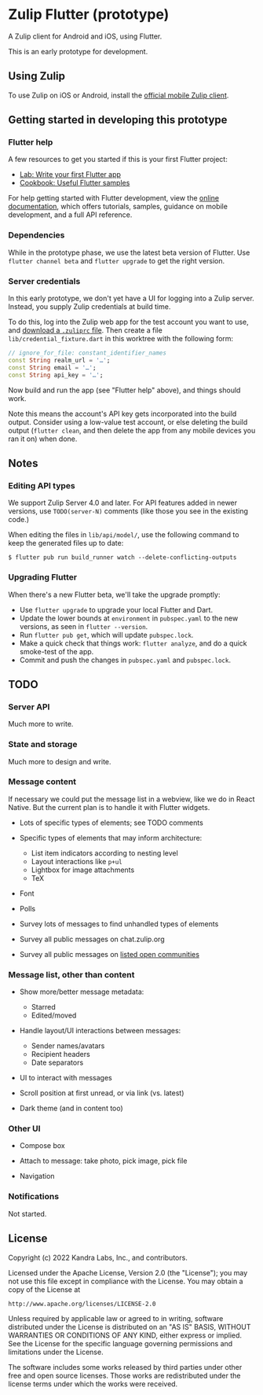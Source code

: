 # Zulip Flutter (prototype)

A Zulip client for Android and iOS, using Flutter.

This is an early prototype for development.


## Using Zulip

To use Zulip on iOS or Android, install the [official mobile Zulip client][].

[official mobile Zulip client]: https://github.com/zulip/zulip-mobile#readme


## Getting started in developing this prototype

### Flutter help

A few resources to get you started if this is your first Flutter project:

- [Lab: Write your first Flutter app](https://docs.flutter.dev/get-started/codelab)
- [Cookbook: Useful Flutter samples](https://docs.flutter.dev/cookbook)

For help getting started with Flutter development, view the
[online documentation](https://docs.flutter.dev/), which offers tutorials,
samples, guidance on mobile development, and a full API reference.


### Dependencies

While in the prototype phase, we use the latest beta version of Flutter.
Use `flutter channel beta` and `flutter upgrade` to get the right version.


### Server credentials

In this early prototype, we don't yet have a UI for logging into
a Zulip server.  Instead, you supply Zulip credentials at build time.

To do this, log into the Zulip web app for the test account you want
to use, and [download a `.zuliprc` file][download-zuliprc].  Then
create a file `lib/credential_fixture.dart` in this worktree with the
following form:
```dart
// ignore_for_file: constant_identifier_names
const String realm_url = '…';
const String email = '…';
const String api_key = '…';
```

Now build and run the app (see "Flutter help" above), and things
should work.

Note this means the account's API key gets incorporated into the
build output.  Consider using a low-value test account, or else
deleting the build output (`flutter clean`, and then delete the app
from any mobile devices you ran it on) when done.

[download-zuliprc]: https://zulip.com/api/api-keys


## Notes

### Editing API types

We support Zulip Server 4.0 and later.  For API features added in
newer versions, use `TODO(server-N)` comments (like those you see
in the existing code.)

When editing the files in `lib/api/model/`, use the following command
to keep the generated files up to date:
```
$ flutter pub run build_runner watch --delete-conflicting-outputs
```


### Upgrading Flutter

When there's a new Flutter beta, we'll take the upgrade promptly:
* Use `flutter upgrade` to upgrade your local Flutter and Dart.
* Update the lower bounds at `environment` in `pubspec.yaml`
  to the new versions, as seen in `flutter --version`.
* Run `flutter pub get`, which will update `pubspec.lock`.
* Make a quick check that things work: `flutter analyze`,
  and do a quick smoke-test of the app.
* Commit and push the changes in `pubspec.yaml` and `pubspec.lock`.


## TODO

### Server API

Much more to write.


### State and storage

Much more to design and write.


### Message content

If necessary we could put the message list in a webview, like we do
in React Native.  But the current plan is to handle it with Flutter
widgets.

- Lots of specific types of elements; see TODO comments

- Specific types of elements that may inform architecture:
  - List item indicators according to nesting level
  - Layout interactions like `p+ul`
  - Lightbox for image attachments
  - TeX

- Font

- Polls

- Survey lots of messages to find unhandled types of elements
- Survey all public messages on chat.zulip.org
- Survey all public messages on [listed open communities][]

[listed open communities]: https://zulip.com/communities/


### Message list, other than content

- Show more/better message metadata:
  - Starred
  - Edited/moved

- Handle layout/UI interactions between messages:
  - Sender names/avatars
  - Recipient headers
  - Date separators

- UI to interact with messages

- Scroll position at first unread, or via link (vs. latest)

- Dark theme (and in content too)


### Other UI

- Compose box

- Attach to message: take photo, pick image, pick file

- Navigation


### Notifications

Not started.


## License

Copyright (c) 2022 Kandra Labs, Inc., and contributors.

Licensed under the Apache License, Version 2.0 (the "License");
you may not use this file except in compliance with the License.
You may obtain a copy of the License at

    http://www.apache.org/licenses/LICENSE-2.0

Unless required by applicable law or agreed to in writing, software
distributed under the License is distributed on an "AS IS" BASIS,
WITHOUT WARRANTIES OR CONDITIONS OF ANY KIND, either express or implied.
See the License for the specific language governing permissions and
limitations under the License.

The software includes some works released by third parties under other
free and open source licenses. Those works are redistributed under the
license terms under which the works were received.
